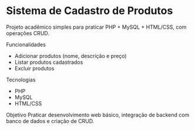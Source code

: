 # Sistema de Cadastro de Produtos

Projeto acadêmico simples para praticar PHP + MySQL + HTML/CSS, com operações CRUD.

Funcionalidades
- Adicionar produtos (nome, descrição e preço)
- Listar produtos cadastrados
- Excluir produtos

Tecnologias
- PHP
- MySQL
- HTML/CSS

Objetivo
Praticar desenvolvimento web básico, integração de backend com banco de dados e criação de CRUD.
